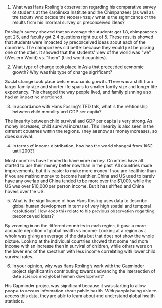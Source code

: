 1. What was Hans Rosling's observation regarding his comparative survey of students at the Karolinska Institute and the Chimpanzees (as well as the faculty who decide the Nobel Prize)? What is the significance of the results from his informal survey on preconceived ideas?

Rosling's survey showed that on average the students got 1.8, chimpanzees got 2.5, and faculty got 2.4 questions right out of 5. These results showed that students were impacted by preconceived ideas about each of the countries. The chimpanzees did better because they would just be picking one or the other. It showed that the students' view of the world was "we" (Western World) vs. "them" (third world countries).

2. What type of change took place in Asia that preceeded economic growth? Why was this type of change significant?

Social change took place before economic growth. There was a shift from larger family size and shorter life spans to smaller family size and longer life expectancy. This changed the way people lived, and family planning also had an impact he mentioned.

3. In accordance with Hans Rosling's TED talk, what is the relationship between child mortality and GDP per capita?

The linearity between child survival and GDP per capita is very strong. As money increases, child survival increases. This linearity is also seen in the different countries within the regions. They all show as money increases, so does survival.

4. In terms of income distribution, how has the world changed from 1962 until 2003?

Most countries have trended to have more money. Countries have all started to use their money better now than in the past. All countries made improvements, but it is easier to make more money if you are healthier than if you are making money to become healthier. China and US used to barely have any overlap and China tended to be more over the $1,000, while the US was over $10,000 per person income. But it has shifted and China hovers over the US. 

5. What is the significance of how Hans Rosling uses data to describe global human development in terms of very high spatial and temporal resolutions? How does this relate to his previous observation regarding preconceived ideas?

By zooming in on the different countries in each region, it gave a more accurate depiction of global health vs income. Looking at a region as a whole was giving an average of the data but that does not show the whole picture. Looking at the individual countries showed that some had more income with an increase then in survival of children, while others were on the lower end of the spectrum with less income correlating with lower child survival rates.

6. In your opinion, why was Hans Rosling’s work with the Gapminder project significant in contributing towards advancing the intersection of data science and global human development?

His Gapminder project was significant because it was starting to allow people to access information about public health. With people being able to access this data, they are able to learn about and understand global health statistics. 
